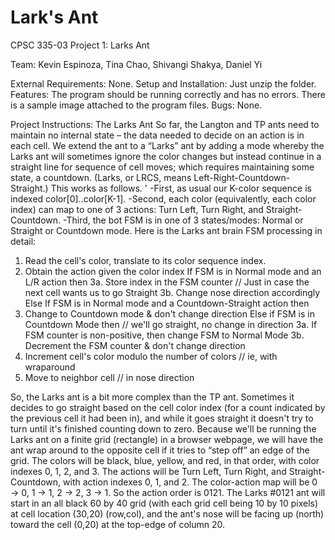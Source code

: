 # Lark's Ant

CPSC 335-03
Project 1: Larks Ant

Team:
Kevin Espinoza,
Tina Chao,
Shivangi Shakya,
Daniel Yi

External Requirements: None.
Setup and Installation: Just unzip the folder.
Features: The program should be running correctly and has no errors. There is a sample image attached to the program files. 
Bugs: None.

Project Instructions:
The Larks Ant
So far, the Langton and TP ants need to maintain no internal state – the data needed to decide on an action is in each cell.
We extend the ant to a “Larks” ant by adding a mode whereby the Larks ant will sometimes ignore the color
changes but instead continue in a straight line for sequence of cell moves; which requires maintaining some
state, a countdown. (Larks, or LRCS, means Left-Right-Countdown-Straight.) This works as follows. '
-First, as usual our K-color sequence is indexed color[0]..color[K-1].
-Second, each color (equivalently, each color index) can map to one of 3 actions: Turn Left, Turn Right, and
Straight-Countdown.
-Third, the bot FSM is in one of 3 states/modes: Normal or Straight or Countdown mode.
Here is the Larks ant brain FSM processing in detail:
 1. Read the cell's color, translate to its color sequence index.
 2. Obtain the action given the color index
 If FSM is in Normal mode and an L/R action then
  3a. Store index in the FSM counter // Just in case the next cell wants us to go Straight
  3b. Change nose direction accordingly
 Else If FSM is in Normal mode and a Countdown-Straight action then
  3. Change to Countdown mode & don't change direction
 Else if FSM is in Countdown Mode then // we'll go straight, no change in direction
  3a. If FSM counter is non-positive, then change FSM to Normal Mode
  3b. Decrement the FSM counter & don't change direction
 4. Increment cell's color modulo the number of colors // ie, with wraparound
 5. Move to neighbor cell // in nose direction

So, the Larks ant is a bit more complex than the TP ant. Sometimes it decides to go straight based on the cell
color index (for a count indicated by the previous cell it had been in), and while it goes straight it doesn't try to
turn until it's finished counting down to zero.
Because we'll be running the Larks ant on a finite grid (rectangle) in a browser webpage, we will have the ant
wrap around to the opposite cell if it tries to “step off” an edge of the grid.
The colors will be black, blue, yellow, and red, in that order, with color indexes 0, 1, 2, and 3.
The actions will be Turn Left, Turn Right, and Straight-Countdown, with action indexes 0, 1, and 2.
The color-action map will be 0 → 0, 1 → 1, 2 → 2, 3 → 1. So the action order is 0121.
The Larks #0121 ant will start in an all black 60 by 40 grid (with each grid cell being 10 by 10 pixels) at cell
location (30,20) (row,col), and the ant's nose will be facing up (north) toward the cell (0,20) at the top-edge of
column 20.

